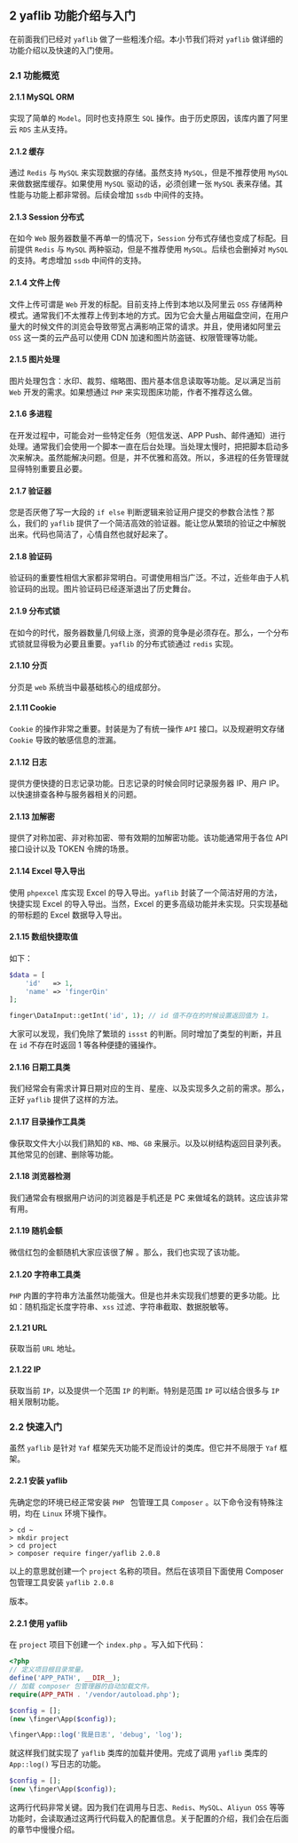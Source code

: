 ## 2 yaflib 功能介绍与入门

在前面我们已经对 `yaflib` 做了一些粗浅介绍。本小节我们将对 `yaflib` 做详细的功能介绍以及快速的入门使用。

### 2.1 功能概览

#### 2.1.1 MySQL ORM

实现了简单的 `Model`。同时也支持原生 `SQL` 操作。由于历史原因，该库内置了阿里云 `RDS` 主从支持。

#### 2.1.2 缓存

通过 `Redis` 与 `MySQL` 来实现数据的存储。虽然支持 `MySQL`，但是不推荐使用 `MySQL` 来做数据库缓存。如果使用 `MySQL` 驱动的话，必须创建一张 `MySQL` 表来存储。其性能与功能上都非常弱。后续会增加 `ssdb` 中间件的支持。

#### 2.1.3 Session 分布式

在如今 `Web` 服务器数量不再单一的情况下，`Session` 分布式存储也变成了标配。目前提供 `Redis` 与 `MySQL` 两种驱动，但是不推荐使用 `MySQL`。后续也会删掉对 `MySQL` 的支持。考虑增加 `ssdb` 中间件的支持。

#### 2.1.4 文件上传

文件上传可谓是 `Web` 开发的标配。目前支持上传到本地以及阿里云 `OSS` 存储两种模式。通常我们不太推荐上传到本地的方式。因为它会大量占用磁盘空间，在用户量大的时候文件的浏览会导致带宽占满影响正常的请求。并且，使用诸如阿里云`OSS` 这一类的云产品可以使用 CDN 加速和图片防盗链、权限管理等功能。

#### 2.1.5 图片处理

图片处理包含：水印、裁剪、缩略图、图片基本信息读取等功能。足以满足当前 `Web` 开发的需求。如果想通过 `PHP` 来实现图床功能，作者不推荐这么做。

#### 2.1.6 多进程

在开发过程中，可能会对一些特定任务（短信发送、APP Push、邮件通知）进行处理。通常我们会使用一个脚本一直在后台处理。当处理太慢时，把把脚本启动多次来解决。虽然能解决问题。但是，并不优雅和高效。所以，多进程的任务管理就显得特别重要且必要。

#### 2.1.7 验证器

您是否厌倦了写一大段的 `if else` 判断逻辑来验证用户提交的参数合法性？那么，我们的 `yaflib` 提供了一个简洁高效的验证器。能让您从繁琐的验证之中解脱出来。代码也简洁了，心情自然也就好起来了。

#### 2.1.8 验证码

验证码的重要性相信大家都非常明白。可谓使用相当广泛。不过，近些年由于人机验证码的出现。图片验证码已经逐渐退出了历史舞台。

#### 2.1.9 分布式锁

在如今的时代，服务器数量几何级上涨，资源的竞争是必须存在。那么，一个分布式锁就显得极为必要且重要。`yaflib` 的分布式锁通过 `redis` 实现。

#### 2.1.10 分页

分页是 `web` 系统当中最基础核心的组成部分。

#### 2.1.11 Cookie

`Cookie` 的操作非常之重要。封装是为了有统一操作 `API` 接口。以及规避明文存储 `Cookie` 导致的敏感信息的泄漏。

#### 2.1.12 日志

提供方便快捷的日志记录功能。日志记录的时候会同时记录服务器 IP、用户 IP。以快速排查各种与服务器相关的问题。

#### 2.1.13 加解密

提供了对称加密、非对称加密、带有效期的加解密功能。该功能通常用于各位 API 接口设计以及 TOKEN 令牌的场景。

#### 2.1.14 Excel 导入导出

使用 `phpexcel` 库实现 Excel 的导入导出。`yaflib` 封装了一个简洁好用的方法，快捷实现 Excel 的导入导出。当然，Excel 的更多高级功能并未实现。只实现基础的带标题的 Excel 数据导入导出。

#### 2.1.15 数组快捷取值

如下：

```php
$data = [
	'id'   => 1,
	'name' => 'fingerQin'
];

finger\DataInput::getInt('id', 1); // id 值不存在的时候设置返回值为 1。
```

大家可以发现，我们免除了繁琐的 `issst` 的判断。同时增加了类型的判断，并且在 `id` 不存在时返回 1 等各种便捷的骚操作。

#### 2.1.16 日期工具类

我们经常会有需求计算日期对应的生肖、星座、以及实现多久之前的需求。那么，正好 `yaflib` 提供了这样的方法。

#### 2.1.17 目录操作工具类

像获取文件大小以我们熟知的 `KB`、`MB`、`GB` 来展示。以及以树结构返回目录列表。其他常见的创建、删除等功能。

#### 2.1.18 浏览器检测

我们通常会有根据用户访问的浏览器是手机还是 PC 来做域名的跳转。这应该非常有用。

#### 2.1.19 随机金额

微信红包的金额随机大家应该很了解 。那么，我们也实现了该功能。

#### 2.1.20 字符串工具类

`PHP` 内置的字符串方法虽然功能强大。但是也并未实现我们想要的更多功能。比如：随机指定长度字符串、`xss` 过滤、字符串截取、数据脱敏等。

#### 2.1.21 URL 

获取当前 `URL` 地址。

#### 2.1.22 IP

获取当前 `IP`，以及提供一个范围 `IP` 的判断。特别是范围 `IP` 可以结合很多与 `IP` 相关限制功能。

### 2.2 快速入门

虽然 `yaflib` 是针对 `Yaf` 框架先天功能不足而设计的类库。但它并不局限于 `Yaf` 框架。

#### 2.2.1 安装 yaflib

先确定您的环境已经正常安装 `PHP ` 包管理工具 `Composer` 。以下命令没有特殊注明，均在 `Linux` 环境下操作。

```
> cd ~
> mkdir project
> cd project
> composer require finger/yaflib 2.0.8
```

以上的意思就创建一个 `project` 名称的项目。然后在该项目下面使用 Composer 包管理工具安装 `yaflib 2.0.8`

版本。

#### 2.2.1 使用 yaflib

在 `project` 项目下创建一个 `index.php` 。写入如下代码：

```php
<?php
// 定义项目根目录常量。
define('APP_PATH', __DIR__);
// 加载 composer 包管理器的自动加载文件。
require(APP_PATH . '/vendor/autoload.php');

$config = [];
(new \finger\App($config));

\finger\App::log('我是日志', 'debug', 'log');
```

就这样我们就实现了 `yaflib` 类库的加载并使用。完成了调用 `yaflib` 类库的 `App::log()` 写日志的功能。

```php
$config = [];
(new \finger\App($config));
```

这两行代码非常关键。因为我们在调用与日志、`Redis`、`MySQL`、`Aliyun OSS` 等等功能时，会读取通过这两行代码载入的配置信息。关于配置的介绍，我们会在后面的章节中慢慢介绍。





